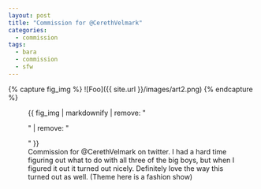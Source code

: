 ```yaml
---
layout: post
title: "Commission for @CerethVelmark"
categories:
  - commission
tags:
  - bara
  - commission
  - sfw
---
```


{% capture fig_img %}
![Foo]({{ site.url }}/images/art2.png)
{% endcapture %}

<figure>
  {{ fig_img | markdownify | remove: "<p>" | remove: "</p>" }}
  <figcaption> Commission for @CerethVelmark on twitter. I had a hard time figuring out what to do with all three of the big boys, but when I figured it out it turned out nicely. Definitely  love the way this turned out as well. (Theme here is a fashion show)</figcaption>
</figure>
